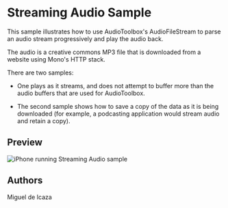 Streaming Audio Sample
======================

This sample illustrates how to use AudioToolbox's AudioFileStream to 
parse an audio stream progressively and play the audio back.
 
The audio is a creative commons MP3 file that is downloaded from a
website using Mono's HTTP stack.
 
There are two samples:

* One plays as it streams, and does not attempt to buffer more than the audio buffers that are used for AudioToolbox.
 
* The second sample shows how to save a copy of the data as it is being downloaded (for example, a podcasting application would stream audio and retain a copy).

Preview
-------

![iPhone running Streaming Audio sample](http://farm7.static.flickr.com/6144/6002389235_5c1d164cc1.jpg)

Authors
-------

Miguel de Icaza
